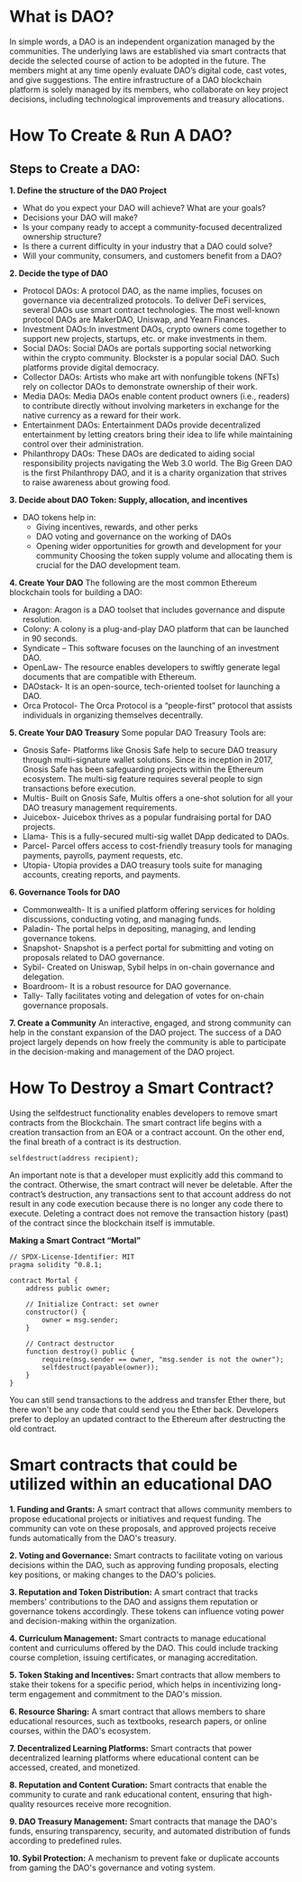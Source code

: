 # What is DAO?
In simple words, a DAO is an independent organization managed by the communities. The underlying laws are established via smart contracts that decide the selected course of action to be adopted in the future. The members might at any time openly evaluate DAO’s digital code, cast votes, and give suggestions.
The entire infrastructure of a DAO blockchain platform is solely managed by its members, who collaborate on key project decisions, including technological improvements and treasury allocations.

# How To Create & Run A DAO?
## Steps to Create a DAO:
**1. Define the structure of the DAO Project**
- What do you expect your DAO will achieve? What are your goals?
- Decisions your DAO will make?
- Is your company ready to accept a community-focused decentralized ownership structure?
- Is there a current difficulty in your industry that a DAO could solve?
- Will your community, consumers, and customers benefit from a DAO?
 
**2. Decide the type of DAO**
- Protocol DAOs: A protocol DAO, as the name implies, focuses on governance via decentralized protocols. To deliver DeFi services, several DAOs use smart contract technologies. The most well-known protocol DAOs are MakerDAO, Uniswap, and Yearn Finances.
- Investment DAOs:In investment DAOs, crypto owners come together to support new projects, startups, etc. or make investments in them.
- Social DAOs: Social DAOs are portals supporting social networking within the crypto community. Blockster is a popular social DAO. Such platforms provide digital democracy.
- Collector DAOs: Artists who make art with nonfungible tokens (NFTs) rely on collector DAOs to demonstrate ownership of their work.
- Media DAOs: Media DAOs enable content product owners (i.e., readers) to contribute directly without involving marketers in exchange for the native currency as a reward for their work.
- Entertainment DAOs: Entertainment DAOs provide decentralized entertainment by letting creators bring their idea to life while maintaining control over their administration. 
- Philanthropy DAOs: These DAOs are dedicated to aiding social responsibility projects navigating the Web 3.0 world. The Big Green DAO is the first Philanthropy DAO, and it is a charity organization that strives to raise awareness about growing food.

**3. Decide about DAO Token: Supply, allocation, and incentives**
- DAO tokens help in:
  - Giving incentives, rewards, and other perks
  - DAO voting and governance on the working of DAOs
  - Opening wider opportunities for growth and development for your community
  Choosing the token supply volume and allocating them is crucial for the DAO development team.

**4. Create Your DAO**
The following are the most common Ethereum blockchain tools for building a DAO:
- Aragon: Aragon is a DAO toolset that includes governance and dispute resolution.
- Colony: A colony is a plug-and-play DAO platform that can be launched in 90 seconds.
- Syndicate – This software focuses on the launching of an investment DAO.
- OpenLaw- The resource enables developers to swiftly generate legal documents that are compatible with Ethereum.
- DAOstack- It is an open-source, tech-oriented toolset for launching a DAO.
- Orca Protocol- The Orca Protocol is a “people-first” protocol that assists individuals in organizing themselves decentrally.

**5. Create Your DAO Treasury** 
Some popular DAO Treasury Tools are:
- Gnosis Safe- Platforms like Gnosis Safe help to secure DAO treasury through multi-signature wallet solutions. Since its inception in 2017, Gnosis Safe has been safeguarding projects within the Ethereum ecosystem. The multi-sig feature requires several people to sign transactions before execution.
- Multis- Built on Gnosis Safe, Multis offers a one-shot solution for all your DAO treasury management requirements.
- Juicebox- Juicebox thrives as a popular fundraising portal for DAO projects.
- Llama- This is a fully-secured multi-sig wallet DApp dedicated to DAOs.
- Parcel- Parcel offers access to cost-friendly treasury tools for managing payments, payrolls, payment requests, etc.
- Utopia- Utopia provides a DAO treasury tools suite for managing accounts, creating reports, and payments.

**6. Governance Tools for DAO**
- Commonwealth- It is a unified platform offering services for holding discussions, conducting voting, and managing funds.
- Paladin- The portal helps in depositing, managing, and lending governance tokens.
- Snapshot- Snapshot is a perfect portal for submitting and voting on proposals related to DAO governance.
- Sybil- Created on Uniswap, Sybil helps in on-chain governance and delegation.
- Boardroom- It is a robust resource for DAO governance.
- Tally- Tally facilitates voting and delegation of votes for on-chain governance proposals.

**7. Create a Community**
An interactive, engaged, and strong community can help in the constant expansion of the DAO project. The success of a DAO project largely depends on how freely the community is able to participate in the decision-making and management of the DAO project.

# How To Destroy a Smart Contract?

Using the selfdestruct functionality enables developers to remove smart contracts from the Blockchain.
The smart contract life begins with a creation transaction from an EOA or a contract account. On the other end, the final breath of a contract is its destruction. 
```
selfdestruct(address recipient);
```
An important note is that a developer must explicitly add this command to the contract. Otherwise, the smart contract will never be deletable.
After the contract’s destruction, any transactions sent to that account address do not result in any code execution because there is no longer any code there to execute.
Deleting a contract does not remove the transaction history (past) of the contract since the blockchain itself is immutable.

**Making a Smart Contract “Mortal”**
```
// SPDX-License-Identifier: MIT
pragma solidity ^0.8.1;

contract Mortal {
    address public owner;

    // Initialize Contract: set owner
    constructor() {
        owner = msg.sender;
    }

    // Contract destructor
    function destroy() public {
        require(msg.sender == owner, "msg.sender is not the owner");
        selfdestruct(payable(owner));
    }
}
```
You can still send transactions to the address and transfer Ether there, but there won't be any code that could send you the Ether back. Developers prefer to deploy an updated contract to the Ethereum after destructing the old contract.

# Smart contracts that could be utilized within an educational DAO
**1. Funding and Grants:**
A smart contract that allows community members to propose educational projects or initiatives and request funding. The community can vote on these proposals, and approved projects receive funds automatically from the DAO's treasury.

**2. Voting and Governance:**
Smart contracts to facilitate voting on various decisions within the DAO, such as approving funding proposals, electing key positions, or making changes to the DAO's policies.

**3. Reputation and Token Distribution:**
A smart contract that tracks members' contributions to the DAO and assigns them reputation or governance tokens accordingly. These tokens can influence voting power and decision-making within the organization.

**4. Curriculum Management:**
Smart contracts to manage educational content and curriculums offered by the DAO. This could include tracking course completion, issuing certificates, or managing accreditation.

**5. Token Staking and Incentives:**
Smart contracts that allow members to stake their tokens for a specific period, which helps in incentivizing long-term engagement and commitment to the DAO's mission.

**6. Resource Sharing:**
A smart contract that allows members to share educational resources, such as textbooks, research papers, or online courses, within the DAO's ecosystem.

**7. Decentralized Learning Platforms:**
Smart contracts that power decentralized learning platforms where educational content can be accessed, created, and monetized.

**8. Reputation and Content Curation:**
Smart contracts that enable the community to curate and rank educational content, ensuring that high-quality resources receive more recognition.

**9. DAO Treasury Management:**
Smart contracts that manage the DAO's funds, ensuring transparency, security, and automated distribution of funds according to predefined rules.

**10. Sybil Protection:**
A mechanism to prevent fake or duplicate accounts from gaming the DAO's governance and voting system.

